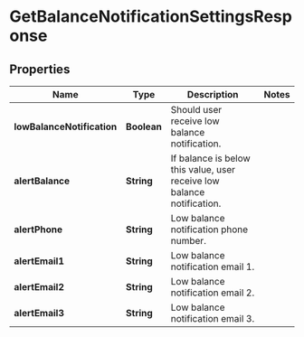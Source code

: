 
# GetBalanceNotificationSettingsResponse

## Properties
Name | Type | Description | Notes
------------ | ------------- | ------------- | -------------
**lowBalanceNotification** | **Boolean** | Should user receive low balance notification. | 
**alertBalance** | **String** | If balance is below this value, user receive low balance notification. | 
**alertPhone** | **String** | Low balance notification phone number. | 
**alertEmail1** | **String** | Low balance notification email 1. | 
**alertEmail2** | **String** | Low balance notification email 2. | 
**alertEmail3** | **String** | Low balance notification email 3. | 



